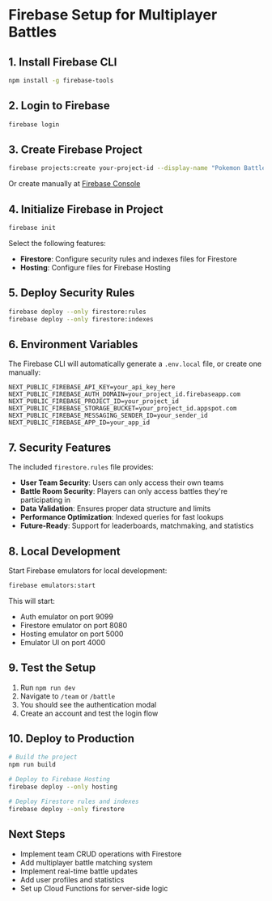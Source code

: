 # Firebase Setup for Multiplayer Battles

## 1. Install Firebase CLI

```bash
npm install -g firebase-tools
```

## 2. Login to Firebase

```bash
firebase login
```

## 3. Create Firebase Project

```bash
firebase projects:create your-project-id --display-name "Pokemon Battles"
```

Or create manually at [Firebase Console](https://console.firebase.google.com/)

## 4. Initialize Firebase in Project

```bash
firebase init
```

Select the following features:
- **Firestore**: Configure security rules and indexes files for Firestore
- **Hosting**: Configure files for Firebase Hosting

## 5. Deploy Security Rules

```bash
firebase deploy --only firestore:rules
firebase deploy --only firestore:indexes
```

## 6. Environment Variables

The Firebase CLI will automatically generate a `.env.local` file, or create one manually:

```env
NEXT_PUBLIC_FIREBASE_API_KEY=your_api_key_here
NEXT_PUBLIC_FIREBASE_AUTH_DOMAIN=your_project_id.firebaseapp.com
NEXT_PUBLIC_FIREBASE_PROJECT_ID=your_project_id
NEXT_PUBLIC_FIREBASE_STORAGE_BUCKET=your_project_id.appspot.com
NEXT_PUBLIC_FIREBASE_MESSAGING_SENDER_ID=your_sender_id
NEXT_PUBLIC_FIREBASE_APP_ID=your_app_id
```

## 7. Security Features

The included `firestore.rules` file provides:

- **User Team Security**: Users can only access their own teams
- **Battle Room Security**: Players can only access battles they're participating in
- **Data Validation**: Ensures proper data structure and limits
- **Performance Optimization**: Indexed queries for fast lookups
- **Future-Ready**: Support for leaderboards, matchmaking, and statistics

## 8. Local Development

Start Firebase emulators for local development:

```bash
firebase emulators:start
```

This will start:
- Auth emulator on port 9099
- Firestore emulator on port 8080
- Hosting emulator on port 5000
- Emulator UI on port 4000

## 9. Test the Setup

1. Run `npm run dev`
2. Navigate to `/team` or `/battle`
3. You should see the authentication modal
4. Create an account and test the login flow

## 10. Deploy to Production

```bash
# Build the project
npm run build

# Deploy to Firebase Hosting
firebase deploy --only hosting

# Deploy Firestore rules and indexes
firebase deploy --only firestore
```

## Next Steps

- Implement team CRUD operations with Firestore
- Add multiplayer battle matching system
- Implement real-time battle updates
- Add user profiles and statistics
- Set up Cloud Functions for server-side logic
